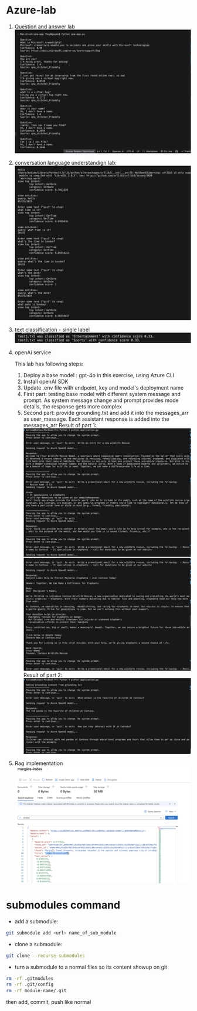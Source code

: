 # Azure-lab

1. Question and answer lab
![alt text](qna.png)

2. conversation language understandign lab: 
![alt text](clu.png)

3. text classification - single label
![alt text](classification.png)

4. openAi service

    This lab has following steps: 
    1. Deploy a base model : gpt-4o in this exercise, using Azure CLI
    2. Install openAI SDK
    3. Update .env file with endpoint, key and model's deployment name
    4. First part: testing base model with different system message and prompt. As system message change and prompt provides mode details, the response gets more complex 
    5. Second part: provide grounding.txt and add it into the messages_arr as user_message. Each assistant response is added into the messages_arr
Result of part 1: 
![alt text](openAI1.png)
![alt text](openAI2.png)
Result of part 2: 
![alt text](openAI3.png)
5. Rag implementation
![alt text](mslearn-openai/Labfiles/02-use-own-data/result.png)


#  submodules command
- add a submodule:
```bash
git submodule add <url> name_of_sub_module
```
- clone a submodule:
```bash
git clone --recurse-submodules
```
- turn a submodule to a normal files so its content showup on git
```bash
rm -rf .gitmodules
rm -rf .git/config
rm -rf module-name/.git
```
then add, commit, push like normal
